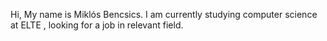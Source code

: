 Hi, My name is Miklós Bencsics.
I am currently studying computer science at ELTE , looking for a job in relevant field.
